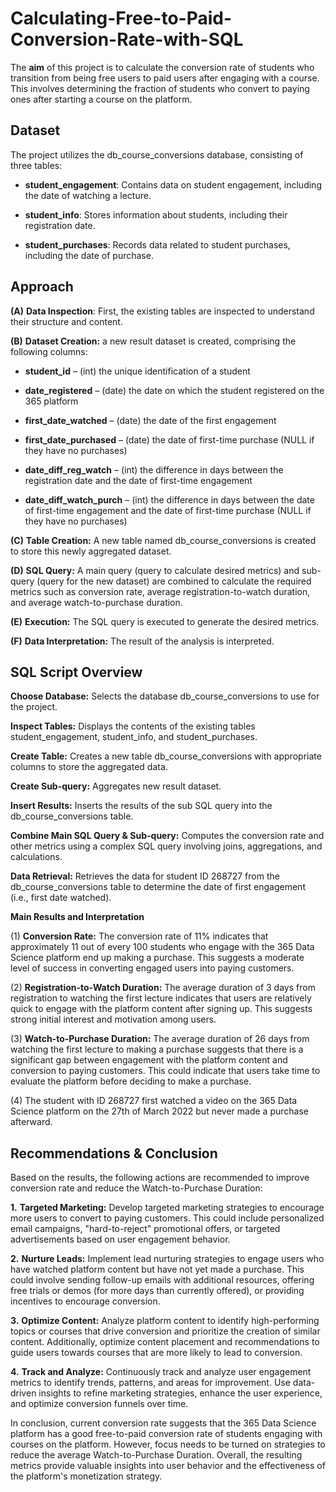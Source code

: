 # Calculating-Free-to-Paid-Conversion-Rate-with-SQL

The **aim** of this project is to calculate the conversion rate of students who transition from being free users to paid users after engaging with a course. This involves determining the fraction of students who convert to paying ones after starting a course on the platform.


## **Dataset**

The project utilizes the db_course_conversions database, consisting of three tables:

* **student_engagement**: Contains data on student engagement, including the date of watching a lecture.

* **student_info**: Stores information about students, including their registration date.

* **student_purchases**: Records data related to student purchases, including the date of purchase.


## **Approach**

**(A)** **Data Inspection**: First, the existing tables are inspected to understand their structure and content.

**(B)** **Dataset Creation:** a new result dataset is created, comprising the following columns:

* **student_id** – (int) the unique identification of a student

* **date_registered** – (date) the date on which the student registered on the 365 platform

* **first_date_watched** – (date) the date of the first engagement

* **first_date_purchased** – (date) the date of first-time purchase (NULL if they have no purchases)

* **date_diff_reg_watch** – (int) the difference in days between the registration date and the date of first-time engagement

* **date_diff_watch_purch** – (int) the difference in days between the date of first-time engagement and the date of first-time purchase (NULL if they have no purchases)

**(C)** **Table Creation:**  A new table named db_course_conversions is created to store this newly aggregated dataset.

**(D)** **SQL Query:** A main query (query to calculate desired metrics) and sub-query (query for the new dataset) are combined to calculate the required metrics such as conversion rate, average registration-to-watch duration, and average watch-to-purchase duration.

**(E)** **Execution:** The SQL query is executed to generate the desired metrics.

**(F)** **Data Interpretation:** The result of the analysis is interpreted.


## **SQL Script Overview**

**Choose Database:** Selects the database db_course_conversions to use for the project.

**Inspect Tables:** Displays the contents of the existing tables student_engagement, student_info, and student_purchases.

**Create Table:** Creates a new table db_course_conversions with appropriate columns to store the aggregated data.

**Create Sub-query:** Aggregates new result dataset.

**Insert Results:** Inserts the results of the sub SQL query into the db_course_conversions table.

**Combine Main SQL Query & Sub-query:** Computes the conversion rate and other metrics using a complex SQL query involving joins, aggregations, and calculations.

**Data Retrieval:** Retrieves the data for student ID 268727 from the db_course_conversions table to determine the date of first engagement (i.e., first date watched).


**Main Results and Interpretation**

(1) **Conversion Rate:** The conversion rate of 11% indicates that approximately 11 out of every 100 students who engage with the 365 Data Science platform end up making a purchase. This suggests a moderate level of success in converting engaged users into paying customers.

(2) **Registration-to-Watch Duration:** The average duration of 3 days from registration to watching the first lecture indicates that users are relatively quick to engage with the platform content after signing up. This suggests strong initial interest and motivation among users.

(3) **Watch-to-Purchase Duration:** The average duration of 26 days from watching the first lecture to making a purchase suggests that there is a significant gap between engagement with the platform content and conversion to paying customers. This could indicate that users take time to evaluate the platform before deciding to make a purchase.

(4) The student with ID 268727 first watched a video on the 365 Data Science platform on the 27th of March 2022 but never made a purchase afterward.

## **Recommendations & Conclusion**

Based on the results, the following actions are recommended to improve conversion rate and reduce the Watch-to-Purchase Duration: 

**1.** **Targeted Marketing:** Develop targeted marketing strategies to encourage more users to convert to paying customers. This could include personalized email campaigns, "hard-to-reject" promotional offers, or targeted advertisements based on user engagement behavior.

**2.** **Nurture Leads:** Implement lead nurturing strategies to engage users who have watched platform content but have not yet made a purchase. This could involve sending follow-up emails with additional resources, offering free trials or demos (for more days than currently offered), or providing incentives to encourage conversion.

**3.** **Optimize Content:** Analyze platform content to identify high-performing topics or courses that drive conversion and prioritize the creation of similar content. Additionally, optimize content placement and recommendations to guide users towards courses that are more likely to lead to conversion.

**4.** **Track and Analyze:** Continuously track and analyze user engagement metrics to identify trends, patterns, and areas for improvement. Use data-driven insights to refine marketing strategies, enhance the user experience, and optimize conversion funnels over time.
   
In conclusion, current conversion rate suggests that the 365 Data Science platform has a good free-to-paid conversion rate of students engaging with courses on the platform. However, focus needs to be turned on strategies to reduce the average Watch-to-Purchase Duration. Overall, the resulting metrics provide valuable insights into user behavior and the effectiveness of the platform's monetization strategy.
